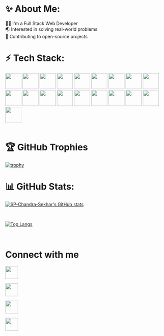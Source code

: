 # ✨ About Me:

👨‍💻 I'm a Full Stack Web Developer <br/>
🌏 Interested in solving real-world problems <br/>
📒 Contributing to open-source projects <br/>

# ⚡ Tech Stack:


<div>


<!-- C --> <img height="50" width="50" src="https://user-images.githubusercontent.com/91608809/224490545-87ccd5f7-4e23-4eed-9512-5fd76e8eaa16.png"/>
<!-- C++ --> <img height="50" width="50" src="https://user-images.githubusercontent.com/91608809/224486847-848c332c-6626-4d86-b89a-8d728bc19691.png"/>
<!-- C# --> <img height="50" width="50" src="https://user-images.githubusercontent.com/91608809/224487297-d93b6564-4378-4fc1-80db-266bbeb1a6b0.png"/>
<!-- Java --> <img height="50" width="50" src="https://user-images.githubusercontent.com/91608809/224487878-0fe862e0-fd16-4fd9-939e-82bc4b8f9991.png"/>
<!-- Python --> <img height="50" width="50" src="https://user-images.githubusercontent.com/91608809/224487931-6342831a-1ef4-4483-bb95-b10360d1fc94.png"/>
<!-- Dart --> <img height="50" width="50" src="https://user-images.githubusercontent.com/91608809/224487969-05ce226b-522c-4b38-bf01-6f4d40dcbf44.png"/>
<!-- HTML --> <img height="50" width="50" src="https://user-images.githubusercontent.com/91608809/224487736-7a35a9eb-762b-4d2a-b8a7-f1bd5000e2cb.png"/>
<!-- CSS --> <img height="50" width="50" src="https://user-images.githubusercontent.com/91608809/224487768-5b8aec0d-4def-4fb3-a239-2dc8d0a89a34.png"/>
<!-- Js --> <img height="50" width="50" src="https://user-images.githubusercontent.com/91608809/224487794-c6fc35fc-fef9-477a-bb3b-05ada2411e73.png"/>
<!-- React Js --> <img height="50" width="50" src="https://user-images.githubusercontent.com/91608809/224487544-7bcd2121-3e52-47a6-b670-49313d4c6f28.png"/>
<!-- Node Js --> <img height="50" width="50" src="https://user-images.githubusercontent.com/91608809/224487164-795e0cb1-a81c-44bc-bf9f-136daf46cbd0.png"/>
<!-- mySql --> <img height="50" width="50" src="https://user-images.githubusercontent.com/91608809/224490993-52b0aabf-c91d-486f-8de6-db60605e8d85.png"/>
<!-- Firebase --> <img height="50" width="50" src="https://user-images.githubusercontent.com/91608809/224491162-ed5bf382-507a-4275-9697-8b5035982fec.png"/>
<!-- Mongo DB --> <img height="50" width="50" src="https://user-images.githubusercontent.com/91608809/224491254-85437cc0-c417-4e82-8653-b3fc848463c2.png"/>
<!-- Flutter --> <img height="50" width="50" src="https://user-images.githubusercontent.com/91608809/224491477-3ec59d4b-a67e-4546-b4bf-b7369e7e8556.png"/>
<!-- Android --> <img height="50" width="50" src="https://user-images.githubusercontent.com/91608809/224491574-42736ab8-bee3-49bb-a4b6-20eef76a67f4.png"/>
<!-- Figma --> <img height="50" width="50" src="https://user-images.githubusercontent.com/91608809/224491631-15251440-8171-427b-b00e-2cc82414d1c2.png"/>
<!-- Canva --> <img height="50" width="50" src="https://user-images.githubusercontent.com/91608809/224491740-30a3b5fa-58fb-42c3-aa3b-f06b24fa16b7.png"/>
<!-- Git --> <img height="50" width="50" src="https://user-images.githubusercontent.com/91608809/224491832-37d30f1e-39bd-4c0e-b78c-e02a2a9935b2.png"/>

<div/>
  
<div>
  <br/>
<div/>
  
# 🏆 GitHub Trophies
  
[![trophy](https://github-profile-trophy.vercel.app/?username=ryo-ma)](https://github.com/ryo-ma/github-profile-trophy)
  
 # 📊 GitHub Stats:
[![SP-Chandra-Sekhar's GitHub stats](https://github-readme-stats.vercel.app/api?username=sp-chandra-sekhar)](https://github.com/sp-chandra-sekhar/github-readme-stats)
<br/>
  
<div>
  <br/>
<div/>
  
[![Top Langs](https://github-readme-stats.vercel.app/api/top-langs/?username=sp-chandra-sekhar&layout=compact)](https://github.com/sp-chandra-sekhar/github-readme-stats)
  
<div>
  <br/>
<div/>
  

# Connect with me 
  
<div>
  
   <!-- Linkedin --> <a href="https://www.linkedin.com/in/developer-spcsg">  <img height="40" width="40" src="https://user-images.githubusercontent.com/91608809/224492762-453e0a9d-e020-4e86-aa04-d4a6af6c26f3.png"/> <a/>

  <!-- Leetcode -->
  
  <a href="https://leetcode.com/SPCSG/"><img height="40" width="40" src="https://user-images.githubusercontent.com/91608809/224494595-ead4aa50-212a-4890-965a-ed56748cd7e7.png"/> <a/>
 
  <!-- Hackerrank -->
  
  <a href="https://www.hackerrank.com/developer_spcsg">  <img height="40" width="40" src="https://user-images.githubusercontent.com/91608809/224494421-2c05fed8-4067-45f7-88dd-2b18d062b733.png"/> <a/>

  <!-- Techgig -->
  
  <a href="https://www.techgig.com/spchandrasekhargoud">  <img height="40" width="40" src="https://user-images.githubusercontent.com/91608809/224494463-19f13c9b-af7c-4155-bb29-2948b3bf1cd6.png"/> <a/>  
    
<div/>
